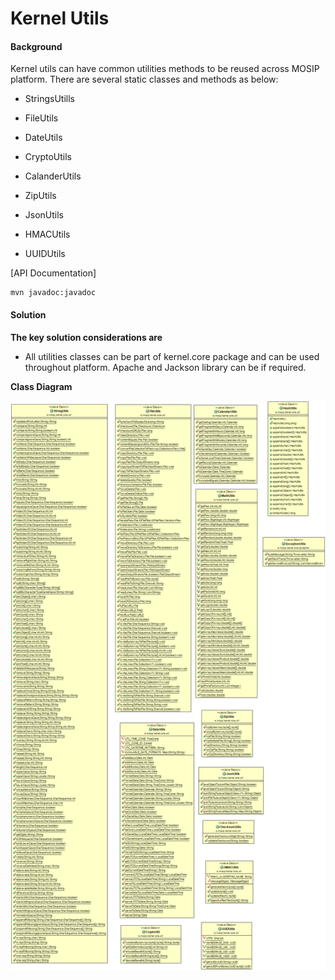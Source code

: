 # Kernel Utils

#### Background

Kernel utils can have common utilities methods to be reused across MOSIP platform. 
There are several static classes and methods as below:

- StringsUtills

- FileUtils

- DateUtils

- CryptoUtils

- CalanderUtils

- ZipUtils

- JsonUtils

- HMACUtils

- UUIDUtils 


[API Documentation]

```
mvn javadoc:javadoc
```


#### Solution


**The key solution considerations are**

- All utilities classes can be part of kernel.core package and can be used throughout platform.  Apache and Jackson library can be if required.


**Class Diagram**


![Class Diagram](_images/kernel-utils-cd.png)



